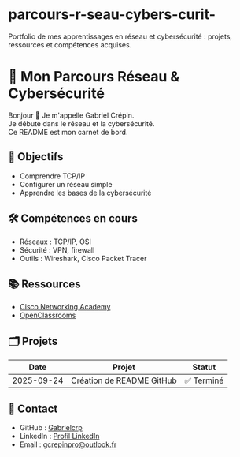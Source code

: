 # parcours-r-seau-cybers-curit-
Portfolio de mes apprentissages en réseau et cybersécurité : projets, ressources et compétences acquises.
# 🚀 Mon Parcours Réseau & Cybersécurité

Bonjour 👋 Je m'appelle Gabriel Crépin.  
Je débute dans le réseau et la cybersécurité.  
Ce README est mon carnet de bord.

## 🎯 Objectifs
- Comprendre TCP/IP
- Configurer un réseau simple
- Apprendre les bases de la cybersécurité

## 🛠 Compétences en cours
- Réseaux : TCP/IP, OSI
- Sécurité : VPN, firewall
- Outils : Wireshark, Cisco Packet Tracer

## 📚 Ressources
- [Cisco Networking Academy](https://www.netacad.com/)
- [OpenClassrooms](https://openclassrooms.com)

## 🗂 Projets
| Date       | Projet                       | Statut      |
|------------|------------------------------|-------------|
| 2025-09-24 | Création de README GitHub   | ✅ Terminé  |

## 📌 Contact
- GitHub : [Gabrielcrp](https://github.com/Gabrielcrp)  
- LinkedIn : [Profil LinkedIn](https://www.linkedin.com/in/gabriel-crépin-8113a9317)  
- Email : gcrepinpro@outlook.fr
